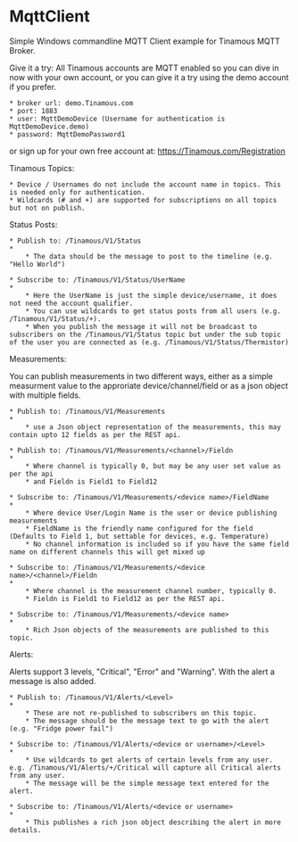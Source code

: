 MqttClient
==========

Simple Windows commandline MQTT Client example for Tinamous MQTT Broker.

Give it a try:
All Tinamous accounts are MQTT enabled so you can dive in now with your own account, or you can give it a try using the demo account if you prefer.

	* broker url: demo.Tinamous.com
	* port: 1883
	* user: MqttDemoDevice (Username for authentication is MqttDemoDevice.demo)
	* password: MqttDemoPassword1

or sign up for your own free account at: https://Tinamous.com/Registration

Tinamous Topics:

	* Device / Usernames do not include the account name in topics. This is needed only for authentication.
	* Wildcards (# and +) are supported for subscriptions on all topics but not on publish.

Status Posts:

	* Publish to: /Tinamous/V1/Status
	* 
		* The data should be the message to post to the timeline (e.g. "Hello World")

	* Subscribe to: /Tinamous/V1/Status/UserName
	* 
		* Here the UserName is just the simple device/username, it does not need the account qualifier.
		* You can use wildcards to get status posts from all users (e.g. /Tinamous/V1/Status/+).
		* When you publish the message it will not be broadcast to subscribers on the /Tinamous/V1/Status topic but under the sub topic of the user you are connected as (e.g. /Tinamous/V1/Status/Thermistor)


Measurements:

You can publish measurements in two different ways, either as a simple measurment value to the approriate device/channel/field or as a json object with multiple fields.

	* Publish to: /Tinamous/V1/Measurements 
	* 
		* use a Json object representation of the measurements, this may contain upto 12 fields as per the REST api.

	* Publish to: /Tinamous/V1/Measurements/<channel>/Fieldn 
	* 
		* Where channel is typically 0, but may be any user set value as per the api
		* and Fieldn is Field1 to Field12

	* Subscribe to: /Tinamous/V1/Measurements/<device name>/FieldName
	* 
		* Where device User/Login Name is the user or device publishing measurements
		* FieldName is the friendly name configured for the field (Defaults to Field 1, but settable for devices, e.g. Temperature) 
		* No channel information is included so if you have the same field name on different channels this will get mixed up

	* Subscribe to: /Tinamous/V1/Measurements/<device name>/<channel>/Fieldn
	* 
		* Where channel is the measurement channel number, typically 0.
		* Fieldn is Field1 to Field12 as per the REST api.

	* Subscribe to: /Tinamous/V1/Measurements/<device name>
	* 
		* Rich Json objects of the measurements are published to this topic.



Alerts:

Alerts support 3 levels, "Critical", "Error" and "Warning". With the alert a message is also added.

	* Publish to: /Tinamous/V1/Alerts/<Level>
	* 
		* These are not re-published to subscribers on this topic.
		* The message should be the message text to go with the alert (e.g. "Fridge power fail")

	* Subscribe to: /Tinamous/V1/Alerts/<device or username>/<Level>
	* 
		* Use wildcards to get alerts of certain levels from any user. e.g. /Tinamous/V1/Alerts/+/Critical will capture all Critical alerts from any user.
		* The message will be the simple message text entered for the alert.

	* Subscribe to: /Tinamous/V1/Alerts/<device or username>
	* 
		* This publishes a rich json object describing the alert in more details.


